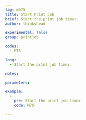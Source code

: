 ```yaml
---
tag: m075
title: Start Print Job
brief: Start the print job timer.
author: thinkyhead

experimental: false
group: printjob

codes:
  - M75

long:
  - Start the print job timer.

notes:

parameters:

example:
  -
    pre: Start the print job timer
    code: M75

---
```


